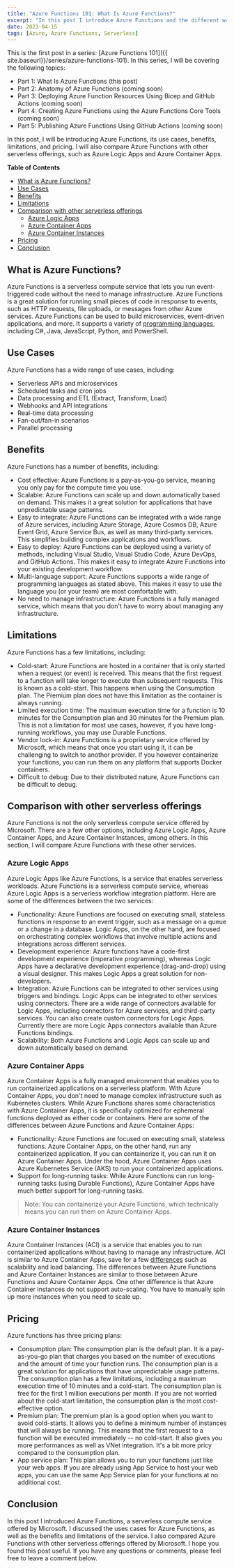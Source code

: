 ```yaml
---
title: "Azure Functions 101: What Is Azure Functions?"
excerpt: "In this post I introduce Azure Functions and the different ways you can use them."
date: 2023-04-15
tags: [Azure, Azure Functions, Serverless]
---
```


This is the first post in a series: [Azure Functions 101]({{ site.baseurl}}/series/azure-functions-101). In this series, I will be covering the following topics:

- Part 1: What Is Azure Functions (this post)
- Part 2: Anatomy of Azure Functions (coming soon)
- Part 3: Deploying Azure Function Resources Using Bicep and GitHub Actions (coming soon)
- Part 4: Creating Azure Functions using the Azure Functions Core Tools (coming soon)
- Part 5: Publishing Azure Functions Using GitHub Actions (coming soon)

In this post, I will be introducing Azure Functions, its use cases, benefits, limitations, and pricing. I will also compare Azure Functions with other serverless offerings, such as Azure Logic Apps and Azure Container Apps.

**Table of Contents**

- [What is Azure Functions?](#what-is-azure-functions)
- [Use Cases](#use-cases)
- [Benefits](#benefits)
- [Limitations](#limitations)
- [Comparison with other serverless offerings](#comparison-with-other-serverless-offerings)
  - [Azure Logic Apps](#azure-logic-apps)
  - [Azure Container Apps](#azure-container-apps)
  - [Azure Container Instances](#azure-container-instances)
- [Pricing](#pricing)
- [Conclusion](#conclusion)

## What is Azure Functions?

Azure Functions is a serverless compute service that lets you run event-triggered code without the need to manage infrastructure. Azure Functions is a great solution for running small pieces of code in response to events, such as HTTP requests, file uploads, or messages from other Azure services. Azure Functions can be used to build microservices, event-driven applications, and more. It supports a variety of [programming languages](https://learn.microsoft.com/en-us/azure/azure-functions/supported-languages), including C#, Java, JavaScript, Python, and PowerShell.

## Use Cases

Azure Functions has a wide range of use cases, including:

- Serverless APIs and microservices
- Scheduled tasks and cron jobs
- Data processing and ETL (Extract, Transform, Load)
- Webhooks and API integrations
- Real-time data processing
- Fan-out/fan-in scenarios
- Parallel processing

## Benefits

Azure Functions has a number of benefits, including:

- Cost effective: Azure Functions is a pay-as-you-go service, meaning you only pay for the compute time you use.
- Scalable: Azure Functions can scale up and down automatically based on demand. This makes it a great solution for applications that have unpredictable usage patterns.
- Easy to integrate: Azure Functions can be integrated with a wide range of Azure services, including Azure Storage, Azure Cosmos DB, Azure Event Grid, Azure Service Bus, as well as many third-party services. This simplifies building complex applications and workflows.
- Easy to deploy: Azure Functions can be deployed using a variety of methods, including Visual Studio, Visual Studio Code, Azure DevOps, and GitHub Actions. This makes it easy to integrate Azure Functions into your existing development workflow.
- Multi-language support: Azure Functions supports a wide range of programming languages as stated above. This makes it easy to use the language you (or your team) are most comfortable with.
- No need to manage infrastructure: Azure Functions is a fully managed service, which means that you don't have to worry about managing any infrastructure.

## Limitations

Azure Functions has a few limitations, including:

- Cold-start: Azure Functions are hosted in a container that is only started when a request (or event) is received. This means that the first request to a function will take longer to execute than subsequent requests. This is known as a cold-start. This happens when using the Consumption plan. The Premium plan does not have this limitation as the container is always running.
- Limited execution time: The maximum execution time for a function is 10 minutes for the Consumption plan and 30 minutes for the Premium plan. This is not a limitation for most use cases, however, if you have long-running workflows, you may use Durable Functions.
- Vendor lock-in: Azure Functions is a proprietary service offered by Microsoft, which means that once you start using it, it can be challenging to switch to another provider. If you however containerize your functions, you can run them on any platform that supports Docker containers.
- Difficult to debug: Due to their distributed nature, Azure Functions can be difficult to debug.

## Comparison with other serverless offerings

Azure Functions is not the only serverless compute service offered by Microsoft. There are a few other options, including Azure Logic Apps, Azure Container Apps, and Azure Container Instances, among others. In this section, I will compare Azure Functions with these other services.

### Azure Logic Apps

Azure Logic Apps like Azure Functions, is a service that enables serverless workloads. Azure Functions is a serverless compute service, whereas Azure Logic Apps is a serverless workflow integration platform. Here are some of the differences between the two services:

- Functionality: Azure Functions are focused on executing small, stateless functions in response to an event trigger, such as a message on a queue or a change in a database. Logic Apps, on the other hand, are focused on orchestrating complex workflows that involve multiple actions and integrations across different services.
- Development experience: Azure functions have a code-first development experience (imperative programming), whereas Logic Apps have a declarative development experience (drag-and-drop) using a visual designer. This makes Logic Apps a great solution for non-developers.
- Integration: Azure Functions can be integrated to other services using triggers and bindings. Logic Apps can be integrated to other services using connectors. There are a wide range of connectors available for Logic Apps, including connectors for Azure services, and third-party services. You can also create custom connectors for Logic Apps. Currently there are more Logic Apps connectors available than Azure Functions bindings.
- Scalability: Both Azure Functions and Logic Apps can scale up and down automatically based on demand.

### Azure Container Apps

Azure Container Apps is a fully managed environment that enables you to run containerized applications on a serverless platform. With Azure Container Apps, you don't need to manage complex infrastructure such as Kubernetes clusters. While Azure Functions shares some characteristics with Azure Container Apps, it is specifically optimized for ephemeral functions deployed as either code or containers. Here are some of the differences between Azure Functions and Azure Container Apps:

- Functionality: Azure Functions are focused on executing small, stateless functions. Azure Container Apps, on the other hand, run any containerized application. If you can containerize it, you can run it on Azure Container Apps. Under the hood, Azure Container Apps uses Azure Kubernetes Service (AKS) to run your containerized applications.
- Support for long-running tasks: While Azure Functions can run long-running tasks (using Durable Functions), Azure Container Apps have much better support for long-running tasks.

> Note: You can containerize your Azure Functions, which technically means you can run them on Azure Container Apps.

### Azure Container Instances

Azure Container Instances (ACI) is a service that enables you to run containerized applications without having to manage any infrastructure. ACI is similar to Azure Container Apps, save for a few [differences](https://learn.microsoft.com/en-us/azure/container-apps/compare-options#azure-container-instances) such as scalability and load balancing. The differences between Azure Functions and Azure Container Instances are similar to those between Azure Functions and Azure Container Apps. One other difference is that Azure Container Instances do not support auto-scaling. You have to manually spin up more instances when you need to scale up.

## Pricing

Azure functions has three pricing plans:

- Consumption plan: The consumption plan is the default plan. It is a pay-as-you-go plan that charges you based on the number of executions and the amount of time your function runs. The consumption plan is a great solution for applications that have unpredictable usage patterns. The consumption plan has a few limitations, including a maximum execution time of 10 minutes and a cold-start. The consumption plan is free for the first 1 million executions per month. If you are not worried about the cold-start limitation, the consumption plan is the most cost-effective option.
- Premium plan: The premium plan is a good option when you want to avoid cold-starts. It allows you to define a minimum number of instances that will always be running. This means that the first request to a function will be executed immediately -- no cold-start. It also gives you more performances as well as VNet integration. It's a bit more pricy compared to the consumption plan.
- App service plan: This plan allows you to run your functions just like your web apps. If you are already using App Service to host your web apps, you can use the same App Service plan for your functions at no additional cost.

## Conclusion

In this post I introduced Azure Functions, a serverless compute service offered by Microsoft. I discussed the uses cases for Azure Functions, as well as the benefits and limitations of the service. I also compared Azure Functions with other serverless offerings offered by Microsoft. I hope you found this post useful. If you have any questions or comments, please feel free to leave a comment below.
